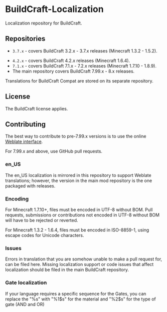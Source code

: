 # BuildCraft-Localization

Localization repository for BuildCraft.

## Repositories

* `3.7.x` - covers BuildCraft 3.2.x - 3.7.x releases (Minecraft 1.3.2 - 1.5.2).
- `4.2.x` - covers BuildCraft 4.2.x releases (Minecraft 1.6.4).
- `7.1.x` - covers BuildCraft 7.1.x - 7.2.x releases (Minecraft 1.7.10 - 1.8.9).
- The main repository covers BuildCraft 7.99.x - 8.x releases.

Translations for BuildCraft Compat are stored on its separate repository.

## License

The BuildCraft license applies.

## Contributing

The best way to contribute to pre-7.99.x versions is to use the online [Weblate interface](https://weblate.asie.pl/projects/buildcraft/).

For 7.99.x and above, use GitHub pull requests.

### en_US

The en_US localization is mirrored in this repository to support Weblate translations; however, the version in the main mod repository is the one packaged with releases.

### Encoding

For Minecraft 1.7.10+, files must be encoded in UTF-8 without BOM. Pull requests, submissions or contributions not encoded in UTF-8 without BOM will have to be rejected or reverted.

For Minecraft 1.3.2 - 1.6.4, files must be encoded in ISO-8859-1, using escape codes for Unicode characters.

### Issues

Errors in translation that you are somehow unable to make a pull request for, can be filed here. Missing localization support or code issues that affect localization should be filed in the main BuildCraft repository.

### Gate localization

If your language requires a specific sequence for the Gates, you can replace the "%s" with "%1$s" for the material and "%2$s" for the type of gate (AND and OR)
